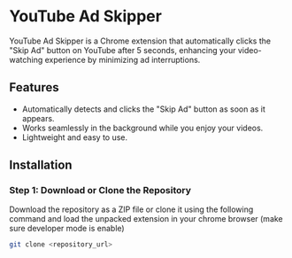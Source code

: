 # YouTube Ad Skipper

YouTube Ad Skipper is a Chrome extension that automatically clicks the "Skip Ad" button on YouTube after 5 seconds, enhancing your video-watching experience by minimizing ad interruptions.

## Features

- Automatically detects and clicks the "Skip Ad" button as soon as it appears.
- Works seamlessly in the background while you enjoy your videos.
- Lightweight and easy to use.

## Installation

### Step 1: Download or Clone the Repository

Download the repository as a ZIP file or clone it using the following command and load the unpacked extension in your chrome browser (make sure developer mode is enable)

```sh
git clone <repository_url>
